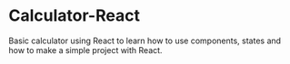 # Calculator-React
Basic calculator using React to learn how to use components, states and how to make a simple project with React.
